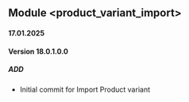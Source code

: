 ## Module <product_variant_import>

#### 17.01.2025
#### Version 18.0.1.0.0
##### ADD
- Initial commit for Import Product variant
